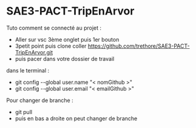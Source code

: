 # SAE3-PACT-TripEnArvor
Tuto comment se connecté au projet :
- Aller sur vsc 3ème onglet puis 1er bouton
- 3petit point puis clone coller https://github.com/trethore/SAE3-PACT-TripEnArvor.git
- puis pacer dans votre dossier de travail

dans le terminal :
- git config --global user.name "< nomGithub >"
- git config --global user.email "< emailGithub >"

Pour changer de branche :
- git pull
- puis en bas a droite on peut changer de branche
  